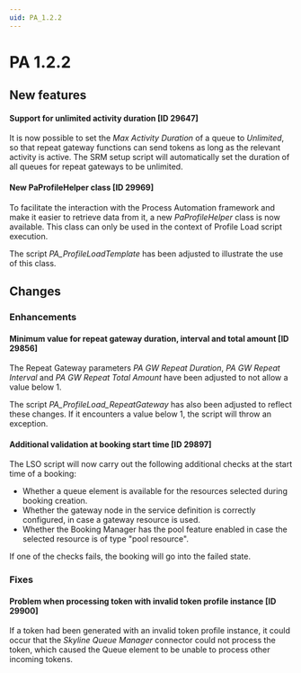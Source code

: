 ```yaml
---
uid: PA_1.2.2
---
```


# PA 1.2.2

## New features

#### Support for unlimited activity duration \[ID 29647\]

It is now possible to set the *Max Activity Duration* of a queue to *Unlimited*, so that repeat gateway functions can send tokens as long as the relevant activity is active. The SRM setup script will automatically set the duration of all queues for repeat gateways to be unlimited.

#### New PaProfileHelper class \[ID 29969\]

To facilitate the interaction with the Process Automation framework and make it easier to retrieve data from it, a new *PaProfileHelper* class is now available. This class can only be used in the context of Profile Load script execution.

The script *PA_ProfileLoadTemplate* has been adjusted to illustrate the use of this class.

## Changes

### Enhancements

#### Minimum value for repeat gateway duration, interval and total amount \[ID 29856\]

The Repeat Gateway parameters *PA GW Repeat Duration*, *PA GW Repeat Interval* and *PA GW Repeat Total Amount* have been adjusted to not allow a value below 1.

The script *PA_ProfileLoad_RepeatGateway* has also been adjusted to reflect these changes. If it encounters a value below 1, the script will throw an exception.

#### Additional validation at booking start time \[ID 29897\]

The LSO script will now carry out the following additional checks at the start time of a booking:

- Whether a queue element is available for the resources selected during booking creation.
- Whether the gateway node in the service definition is correctly configured, in case a gateway resource is used.
- Whether the Booking Manager has the pool feature enabled in case the selected resource is of type "pool resource".

If one of the checks fails, the booking will go into the failed state.

### Fixes

#### Problem when processing token with invalid token profile instance \[ID 29900\]

If a token had been generated with an invalid token profile instance, it could occur that the *Skyline Queue Manager* connector could not process the token, which caused the Queue element to be unable to process other incoming tokens.
